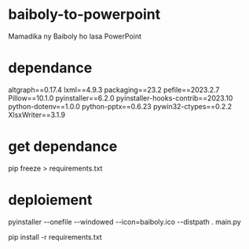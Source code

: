 # baiboly-to-powerpoint
Mamadika ny Baiboly ho lasa PowerPoint

# dependance
altgraph==0.17.4
lxml==4.9.3
packaging==23.2
pefile==2023.2.7
Pillow==10.1.0
pyinstaller==6.2.0
pyinstaller-hooks-contrib==2023.10
python-dotenv==1.0.0
python-pptx==0.6.23
pywin32-ctypes==0.2.2
XlsxWriter==3.1.9

# get dependance
pip freeze > requirements.txt

# deploiement
pyinstaller --onefile --windowed --icon=baiboly.ico --distpath . main.py

pip install -r requirements.txt
